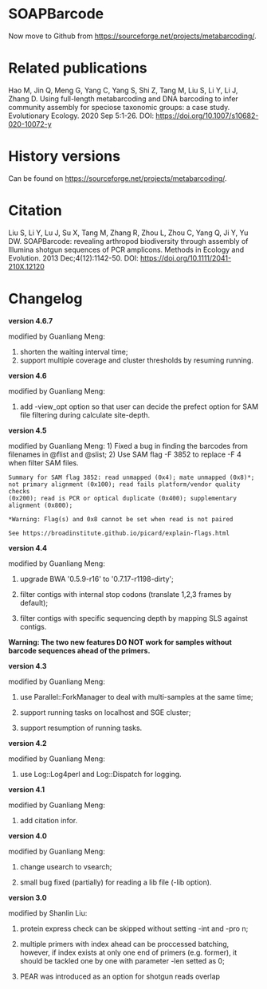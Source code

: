 # SOAPBarcode

Now move to Github from https://sourceforge.net/projects/metabarcoding/.

# Related publications


Hao M, Jin Q, Meng G, Yang C, Yang S, Shi Z, Tang M, Liu S, Li Y, Li J, Zhang D. Using full-length metabarcoding and DNA barcoding to infer community assembly for speciose taxonomic groups: a case study. Evolutionary Ecology. 2020 Sep 5:1-26. DOI: https://doi.org/10.1007/s10682-020-10072-y

    
# History versions

Can be found on https://sourceforge.net/projects/metabarcoding/.

# Citation

Liu S, Li Y, Lu J, Su X, Tang M, Zhang R, Zhou L, Zhou C, Yang Q, Ji Y, Yu DW. SOAPBarcode: revealing arthropod biodiversity through assembly of Illumina shotgun sequences of PCR amplicons. Methods in Ecology and Evolution. 2013 Dec;4(12):1142-50. DOI: https://doi.org/10.1111/2041-210X.12120

# Changelog

**version 4.6.7**

modified by Guanliang Meng:

1) shorten the waiting interval time; 
2) support multiple coverage and cluster thresholds by resuming running.


**version 4.6**

modified by Guanliang Meng:

1) add -view_opt option so that
user can decide the prefect option for SAM file filtering during
    calculate site-depth.

**version 4.5**

modified by Guanliang Meng: 1) Fixed a bug in finding the
    barcodes from filenames in @flist and @slist; 2) Use SAM flag -F 3852 to
    replace -F 4 when filter SAM files.

    Summary for SAM flag 3852: read unmapped (0x4); mate unmapped (0x8)*;
    not primary alignment (0x100); read fails platform/vendor quality checks
    (0x200); read is PCR or optical duplicate (0x400); supplementary
    alignment (0x800);

    *Warning: Flag(s) and 0x8 cannot be set when read is not paired

    See https://broadinstitute.github.io/picard/explain-flags.html


**version 4.4**

modified by Guanliang Meng:

1. upgrade BWA '0.5.9-r16' to
    '0.7.17-r1198-dirty';

2. filter contigs with internal stop codons
    (translate 1,2,3 frames by default);

3. filter contigs with specific
    sequencing depth by mapping SLS against contigs.


**Warning: The two new features DO NOT work for samples without barcode sequences ahead of the primers.**


**version 4.3**

modified by Guanliang Meng: 

1. use Parallel::ForkManager to
    deal with multi-samples at the same time;

2. support running tasks on localhost and SGE cluster;

3. support resumption of running tasks.

**version 4.2**

modified by Guanliang Meng:

1. use Log::Log4perl and
    Log::Dispatch for logging.

**version 4.1**

modified by Guanliang Meng:

1. add citation infor.

**version 4.0**

modified by Guanliang Meng:

1. change usearch to vsearch;

2. small bug fixed (partially) for reading a lib file (-lib option).

**version 3.0**

modified by Shanlin Liu:

1. protein express check can be skipped without
    setting -int and -pro n;

2. multiple primers with index ahead can be
    proccessed batching, however, if index exists at only one end of primers
    (e.g. former), it should be tackled one by one with parameter -len
    setted as 0;

3. PEAR was introduced as an option for shotgun reads
    overlap

